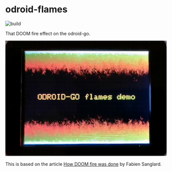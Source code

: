 # odroid-flames

![build](https://github.com/particleflux/odroid-flames/actions/workflows/build.yml/badge.svg)

That DOOM fire effect on the odroid-go.

![flames-gif](doom-flames.gif)

This is based on the article [How DOOM fire was done] by Fabien Sanglard.

[How DOOM fire was done]: http://fabiensanglard.net/doom_fire_psx/
